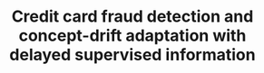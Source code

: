 ---
layout: publication
authors: 'A. D. Pozzolo, G. Boracchi, O. Caelen, C. Alippi, and G. Bontempi'
title: 'Credit card fraud detection and concept-drift adaptation with delayed supervised information'
year: '2015'
conference: 'International Joint Conference on Neural Networks'
---
